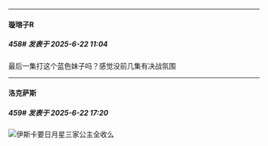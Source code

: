﻿
*****

####  璇瑢子R  
##### 458#       发表于 2025-6-22 11:04

最后一集打这个蓝色妹子吗？感觉没前几集有决战氛围


*****

####  洛克萨斯  
##### 459#       发表于 2025-6-22 17:20

<img src="https://static.stage1st.com/image/smiley/face2017/066.png" referrerpolicy="no-referrer">伊斯卡要日月星三家公主全收么

